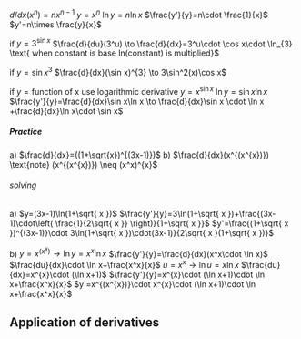 $d/dx(x^n)=nx^{n-1}$
$y=x^n$
$\ln y=n\ln x$
$\frac{y'}{y}=n\cdot \frac{1}{x}$
$y'=n\times \frac{y}{x}$


if $y=3^{\sin x}$
$\frac{d}{du}(3^u) \to \frac{d}{dx}=3^u\cdot \cos x\cdot \ln_{3} \text{ when constant is base ln(constant) is multiplied}$ 

if $y=\sin x^{3}$
$\frac{d}{dx}(\sin x)^{3} \to 3\sin^2(x)\cos x$

if $y=\text{function of x} \text{  use logarithmic derivative}$
$y=x^{\sin x}$
$\ln y=\sin x\ln x$
$\frac{y'}{y}=\frac{d}{dx}\sin x\ln x \to \frac{d}{dx}\sin x \cdot \ln x +\frac{d}{dx}\ln x\cdot \sin x$ 


##### Practice
a) $\frac{d}{dx}=((1+\sqrt{x})^{(3x-1)})$
b) $\frac{d}{dx}(x^{(x^{x})}) \text{note} (x^{(x^{x})}) \neq (x^x)^{x}$ 

###### solving
a) $y=(3x-1)\ln(1+\sqrt{ x })$ 
$\frac{y'}{y}=3\ln(1+\sqrt{ x })+\frac{(3x-1)\cdot\left( \frac{1}{2\sqrt{ x }} \right)}{1+\sqrt{ x }}$
$y'=\frac{(1+\sqrt{ x })^{(3x-1)}\cdot 3\ln(1+\sqrt{ x })\cdot(3x-1)}{2\sqrt{ x }(1+\sqrt{ x })}$

b) $y=x^{(x^x )} \to \ln y = x^{x}\ln x$
$\frac{y'}{y}=\frac{d}{dx}(x^x\cdot \ln x)$
$\frac{du}{dx}\cdot \ln x+\frac{x^x}{x}$
$u=x^x \to \ln u=x\ln x$
$\frac{du}{dx}=x^{x}\cdot (\ln x+1)$
$\frac{y'}{y}=x^{x}\cdot (\ln x+1)\cdot \ln x+\frac{x^x}{x}$
$y'=x^{(x^{x})}\cdot x^{x}\cdot (\ln x+1)\cdot \ln x+\frac{x^x}{x}$



## Application of derivatives
